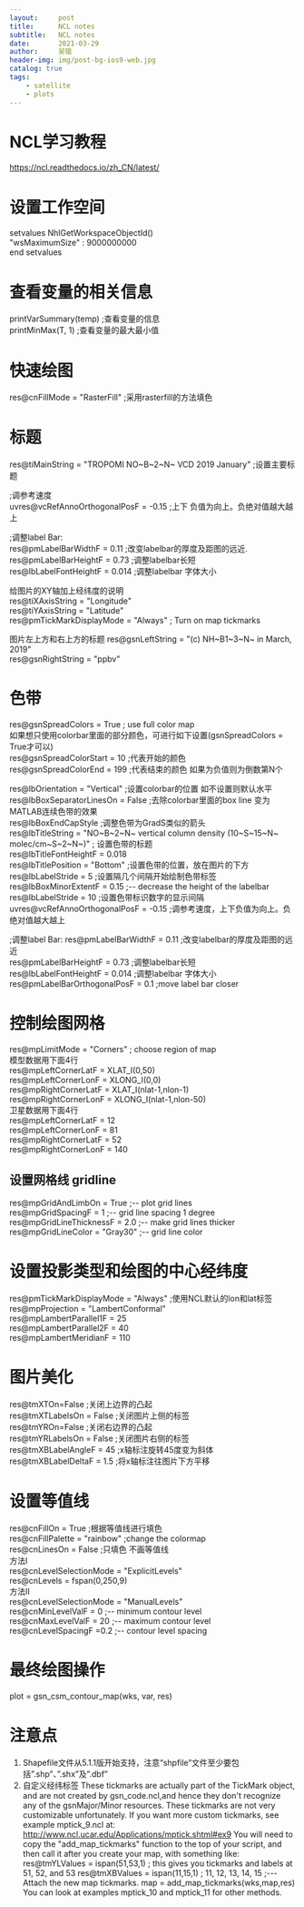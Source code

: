 ```yaml
---
layout:     post
title:      NCL notes
subtitle:   NCL notes
date:       2021-03-29
author:     吴锴
header-img: img/post-bg-ios9-web.jpg
catalog: true
tags:
    - satellite
    - plots
---
```


# NCL学习教程
https://ncl.readthedocs.io/zh_CN/latest/

# 设置工作空间
setvalues NhlGetWorkspaceObjectId()  
        "wsMaximumSize" : 9000000000  
end setvalues  

# 查看变量的相关信息
printVarSummary(temp)  ;查看变量的信息  
printMinMax(T, 1)      ;查看变量的最大最小值  

# 快速绘图
res@cnFillMode = "RasterFill"               ;采用rasterfill的方法填色

# 标题
res@tiMainString  = "TROPOMI NO~B~2~N~ VCD 2019 January"        ;设置主要标题  

;调参考速度  
uvres@vcRefAnnoOrthogonalPosF  = -0.15      ;上下  负值为向上。负绝对值越大越上  

;调整label Bar:  
res@pmLabelBarWidthF       = 0.11           ;改变labelbar的厚度及距图的远近.  
res@pmLabelBarHeightF      = 0.73           ;调整labelbar长短  
res@lbLabelFontHeightF     = 0.014          ;调整labelbar 字体大小  

给图片的XY轴加上经纬度的说明  
res@tiXAxisString = "Longitude"  
res@tiYAxisString = "Latitude"  
res@pmTickMarkDisplayMode = "Always"     ; Turn on map tickmarks  

图片左上方和右上方的标题
res@gsnLeftString       = "(c) NH~B1~3~N~   in March, 2019"  
res@gsnRightString      = "ppbv"  

#  色带
res@gsnSpreadColors = True ; use full color map  
如果想只使用colorbar里面的部分颜色，可进行如下设置(gsnSpreadColors = True才可以)  
res@gsnSpreadColorStart = 10                ;代表开始的颜色  
res@gsnSpreadColorEnd = 199                 ;代表结束的颜色  如果为负值则为倒数第N个  

res@lbOrientation         = "Vertical"      ;设置colorbar的位置  如不设置则默认水平  
res@lbBoxSeparatorLinesOn = False           ;去除colorbar里面的box line 变为MATLAB连续色带的效果  
res@lbBoxEndCapStyle                        ;调整色带为GradS类似的箭头  
res@lbTitleString = "NO~B~2~N~ vertical column density (10~S~15~N~ molec/cm~S~2~N~)" ; 设置色带的标题  
res@lbTitleFontHeightF = 0.018  
res@lbTitlePosition = "Bottom"              ;设置色带的位置，放在图片的下方  
res@lbLabelStride = 5                       ;设置隔几个间隔开始绘制色带标签  
res@lbBoxMinorExtentF = 0.15                ;-- decrease the height of the labelbar  
res@lbLabelStride       = 10                ;设置色带标识数字的显示间隔  
uvres@vcRefAnnoOrthogonalPosF  = -0.15      ;调参考速度，上下负值为向上。负绝对值越大越上  

;调整label Bar:
res@pmLabelBarWidthF       = 0.11           ;改变labelbar的厚度及距图的远近  
res@pmLabelBarHeightF      = 0.73           ;调整labelbar长短  
res@lbLabelFontHeightF     = 0.014          ;调整labelbar 字体大小  
res@pmLabelBarOrthogonalPosF = 0.1          ;move label bar closer  


# 控制绘图网格
res@mpLimitMode            = "Corners"          ; choose region of map  
模型数据用下面4行  
res@mpLeftCornerLatF       = XLAT_I(0,50)  
res@mpLeftCornerLonF       = XLONG_I(0,0)  
res@mpRightCornerLatF      = XLAT_I(nlat-1,nlon-1)  
res@mpRightCornerLonF      = XLONG_I(nlat-1,nlon-50)  
卫星数据用下面4行  
res@mpLeftCornerLatF       = 12  
res@mpLeftCornerLonF       = 81  
res@mpRightCornerLatF      = 52  
res@mpRightCornerLonF      = 140  

## 设置网格线 gridline
res@mpGridAndLimbOn = True                      ;-- plot grid lines  
res@mpGridSpacingF = 1                          ;-- grid line spacing 1 degree  
res@mpGridLineThicknessF = 2.0                  ;-- make grid lines thicker  
res@mpGridLineColor = "Gray30"                  ;-- grid line color  

# 设置投影类型和绘图的中心经纬度
res@pmTickMarkDisplayMode       = "Always"  ;使用NCL默认的lon和lat标签  
res@mpProjection           = "LambertConformal"  
res@mpLambertParallel1F    = 25  
res@mpLambertParallel2F    = 40  
res@mpLambertMeridianF     = 110  

# 图片美化
res@tmXTOn=False                             ;关闭上边界的凸起  
res@tmXTLabelsOn = False                     ;关闭图片上侧的标签  
res@tmYROn=False                             ;关闭右边界的凸起  
res@tmYRLabelsOn = False                     ;关闭图片右侧的标签  
res@tmXBLabelAngleF = 45	                 ;x轴标注旋转45度变为斜体  
res@tmXBLabelDeltaF = 1.5	                 ;将x轴标注往图片下方平移  

# 设置等值线
res@cnFillOn = True                     ;根据等值线进行填色  
res@cnFillPalette = "rainbow"           ;change the colormap  
res@cnLinesOn = False                   ;只填色 不画等值线  
方法I  
res@cnLevelSelectionMode = "ExplicitLevels"  
res@cnLevels = fspan(0,250,9)  
方法II  
res@cnLevelSelectionMode = "ManualLevels"  
res@cnMinLevelValF = 0                  ;-- minimum contour level  
res@cnMaxLevelValF = 20                 ;-- maximum contour level  
res@cnLevelSpacingF =0.2                ;-- contour level spacing


# 最终绘图操作
plot = gsn_csm_contour_map(wks, var, res)  


# 注意点
1. Shapefile文件从5.1.1版开始支持，注意“shpfile”文件至少要包括”.shp”、”.shx”及”.dbf”  
2. 自定义经纬标签
These tickmarks are actually part of the TickMark object, and are not created by gsn_code.ncl,and hence they don't recognize any of the gsnMajor/Minor resources. These tickmarks are not very  customizable unfortunately.
If you want more custom tickmarks, see example mptick_9.ncl at:
http://www.ncl.ucar.edu/Applications/mptick.shtml#ex9
You will need to copy the "add_map_tickmarks" function to the top of your script, and then call it after you create your map, with something like:
  res@tmYLValues = ispan(51,53,1) ; this gives you tickmarks and labels at 51, 52, and 53
  res@tmXBValues = ispan(11,15,1) ; 11, 12, 13, 14, 15
;---Attach the new map tickmarks.
  map = add_map_tickmarks(wks,map,res)
You can look at examples mptick_10 and mptick_11 for other methods.
